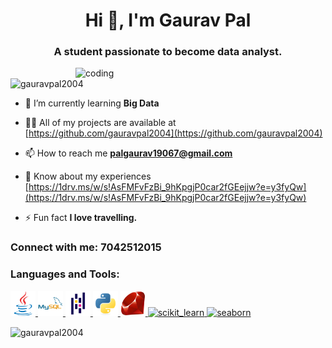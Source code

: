 <h1 align="center">Hi 👋, I'm Gaurav Pal</h1>
<h3 align="center">A student passionate to become data analyst.</h3>
<img align="right"alt="coding"width="400"src="https://cdn.dribbble.com/users/1162077/screenshots/3848914/programmer.gif">

<p align="left"> <img src="https://komarev.com/ghpvc/?username=gauravpal2004&label=Profile%20views&color=0e75b6&style=flat" alt="gauravpal2004" /> </p>

- 🌱 I’m currently learning **Big Data**

- 👨‍💻 All of my projects are available at [https://github.com/gauravpal2004](https://github.com/gauravpal2004)

- 📫 How to reach me **palgaurav19067@gmail.com**

- 📄 Know about my experiences [https://1drv.ms/w/s!AsFMFvFzBi_9hKpgjP0car2fGEejjw?e=y3fyQw](https://1drv.ms/w/s!AsFMFvFzBi_9hKpgjP0car2fGEejjw?e=y3fyQw)

- ⚡ Fun fact **I love travelling.**

<h3 align="left">Connect with me: 7042512015</h3>
<p align="left">
</p>

<h3 align="left">Languages and Tools:</h3>
<p align="left"> <a href="https://www.java.com" target="_blank" rel="noreferrer"> <img src="https://raw.githubusercontent.com/devicons/devicon/master/icons/java/java-original.svg" alt="java" width="40" height="40"/> </a> <a href="https://www.mysql.com/" target="_blank" rel="noreferrer"> <img src="https://raw.githubusercontent.com/devicons/devicon/master/icons/mysql/mysql-original-wordmark.svg" alt="mysql" width="40" height="40"/> </a> <a href="https://pandas.pydata.org/" target="_blank" rel="noreferrer"> <img src="https://raw.githubusercontent.com/devicons/devicon/2ae2a900d2f041da66e950e4d48052658d850630/icons/pandas/pandas-original.svg" alt="pandas" width="40" height="40"/> </a> <a href="https://www.python.org" target="_blank" rel="noreferrer"> <img src="https://raw.githubusercontent.com/devicons/devicon/master/icons/python/python-original.svg" alt="python" width="40" height="40"/> </a> <a href="https://www.ruby-lang.org/en/" target="_blank" rel="noreferrer"> <img src="https://raw.githubusercontent.com/devicons/devicon/master/icons/ruby/ruby-original.svg" alt="ruby" width="40" height="40"/> </a> <a href="https://scikit-learn.org/" target="_blank" rel="noreferrer"> <img src="https://upload.wikimedia.org/wikipedia/commons/0/05/Scikit_learn_logo_small.svg" alt="scikit_learn" width="40" height="40"/> </a> <a href="https://seaborn.pydata.org/" target="_blank" rel="noreferrer"> <img src="https://seaborn.pydata.org/_images/logo-mark-lightbg.svg" alt="seaborn" width="40" height="40"/> </a> </p>

<p><img align="center" src="https://github-readme-stats.vercel.app/api/top-langs?username=gauravpal2004&show_icons=true&locale=en&layout=compact" alt="gauravpal2004" /></p>
